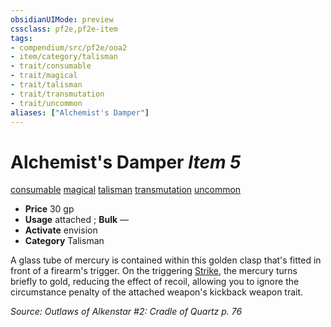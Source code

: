```yaml
---
obsidianUIMode: preview
cssclass: pf2e,pf2e-item
tags:
- compendium/src/pf2e/ooa2
- item/category/talisman
- trait/consumable
- trait/magical
- trait/talisman
- trait/transmutation
- trait/uncommon
aliases: ["Alchemist's Damper"]
---
```

# Alchemist's Damper *Item 5*  
[consumable](../../../Rules/traits/consumable.md)  [magical](../../../Rules/traits/magical.md)  [talisman](../../../Rules/traits/talisman.md)  [transmutation](../../../Rules/traits/transmutation.md)  [uncommon](../../../Rules/traits/uncommon.md)  

- **Price** 30 gp
- **Usage** attached <to a firearm with the kickback weapon trait>; **Bulk** —
- **Activate** envision
- **Category** Talisman

A glass tube of mercury is contained within this golden clasp that's fitted in front of a firearm's trigger. On the triggering [Strike](../../../Rules/actions/strike.md), the mercury turns briefly to gold, reducing the effect of recoil, allowing you to ignore the circumstance penalty of the attached weapon's kickback weapon trait.

*Source: Outlaws of Alkenstar #2: Cradle of Quartz p. 76*